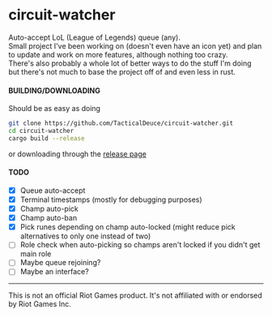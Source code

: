 # circuit-watcher
Auto-accept LoL (League of Legends) queue (any).  
Small project I've been working on (doesn't even have an icon yet) and plan to update and work on more features, although nothing too crazy.  
There's also probably a whole lot of better ways to do the stuff I'm doing but there's not much to base the project off of and even less in rust.

#### BUILDING/DOWNLOADING

Should be as easy as doing
```sh
git clone https://github.com/TacticalDeuce/circuit-watcher.git
cd circuit-watcher
cargo build --release
```
or downloading through the [release page](https://github.com/TacticalDeuce/circuit-watcher/releases)

#### TODO

- [x] Queue auto-accept
- [x] Terminal timestamps (mostly for debugging purposes)
- [x] Champ auto-pick
- [x] Champ auto-ban
- [x] Pick runes depending on champ auto-locked (might reduce pick alternatives to only one instead of two)
- [ ] Role check when auto-picking so champs aren't locked if you didn't get main role
- [ ] Maybe queue rejoining?
- [ ] Maybe an interface?

***

This is not an official Riot Games product. It's not affiliated with or endorsed by Riot Games Inc.
